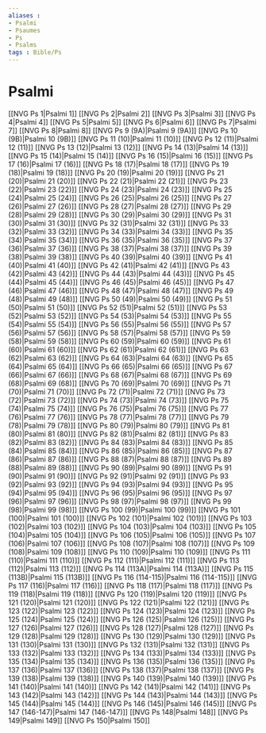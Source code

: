 ```yaml
---
aliases : 
- Psalmi
- Psaumes
- Ps
- Psalms
tags : Bible/Ps
---
```


# Psalmi

[[NVG Ps 1|Psalmi 1]]
[[NVG Ps 2|Psalmi 2]]
[[NVG Ps 3|Psalmi 3]]
[[NVG Ps 4|Psalmi 4]]
[[NVG Ps 5|Psalmi 5]]
[[NVG Ps 6|Psalmi 6]]
[[NVG Ps 7|Psalmi 7]]
[[NVG Ps 8|Psalmi 8]]
[[NVG Ps 9 (9A)|Psalmi 9 (9A)]]
[[NVG Ps 10 (9B)|Psalmi 10 (9B)]]
[[NVG Ps 11 (10)|Psalmi 11 (10)]]
[[NVG Ps 12 (11)|Psalmi 12 (11)]]
[[NVG Ps 13 (12)|Psalmi 13 (12)]]
[[NVG Ps 14 (13)|Psalmi 14 (13)]]
[[NVG Ps 15 (14)|Psalmi 15 (14)]]
[[NVG Ps 16 (15)|Psalmi 16 (15)]]
[[NVG Ps 17 (16)|Psalmi 17 (16)]]
[[NVG Ps 18 (17)|Psalmi 18 (17)]]
[[NVG Ps 19 (18)|Psalmi 19 (18)]]
[[NVG Ps 20 (19)|Psalmi 20 (19)]]
[[NVG Ps 21 (20)|Psalmi 21 (20)]]
[[NVG Ps 22 (21)|Psalmi 22 (21)]]
[[NVG Ps 23 (22)|Psalmi 23 (22)]]
[[NVG Ps 24 (23)|Psalmi 24 (23)]]
[[NVG Ps 25 (24)|Psalmi 25 (24)]]
[[NVG Ps 26 (25)|Psalmi 26 (25)]]
[[NVG Ps 27 (26)|Psalmi 27 (26)]]
[[NVG Ps 28 (27)|Psalmi 28 (27)]]
[[NVG Ps 29 (28)|Psalmi 29 (28)]]
[[NVG Ps 30 (29)|Psalmi 30 (29)]]
[[NVG Ps 31 (30)|Psalmi 31 (30)]]
[[NVG Ps 32 (31)|Psalmi 32 (31)]]
[[NVG Ps 33 (32)|Psalmi 33 (32)]]
[[NVG Ps 34 (33)|Psalmi 34 (33)]]
[[NVG Ps 35 (34)|Psalmi 35 (34)]]
[[NVG Ps 36 (35)|Psalmi 36 (35)]]
[[NVG Ps 37 (36)|Psalmi 37 (36)]]
[[NVG Ps 38 (37)|Psalmi 38 (37)]]
[[NVG Ps 39 (38)|Psalmi 39 (38)]]
[[NVG Ps 40 (39)|Psalmi 40 (39)]]
[[NVG Ps 41 (40)|Psalmi 41 (40)]]
[[NVG Ps 42 (41)|Psalmi 42 (41)]]
[[NVG Ps 43 (42)|Psalmi 43 (42)]]
[[NVG Ps 44 (43)|Psalmi 44 (43)]]
[[NVG Ps 45 (44)|Psalmi 45 (44)]]
[[NVG Ps 46 (45)|Psalmi 46 (45)]]
[[NVG Ps 47 (46)|Psalmi 47 (46)]]
[[NVG Ps 48 (47)|Psalmi 48 (47)]]
[[NVG Ps 49 (48)|Psalmi 49 (48)]]
[[NVG Ps 50 (49)|Psalmi 50 (49)]]
[[NVG Ps 51 (50)|Psalmi 51 (50)]]
[[NVG Ps 52 (51)|Psalmi 52 (51)]]
[[NVG Ps 53 (52)|Psalmi 53 (52)]]
[[NVG Ps 54 (53)|Psalmi 54 (53)]]
[[NVG Ps 55 (54)|Psalmi 55 (54)]]
[[NVG Ps 56 (55)|Psalmi 56 (55)]]
[[NVG Ps 57 (56)|Psalmi 57 (56)]]
[[NVG Ps 58 (57)|Psalmi 58 (57)]]
[[NVG Ps 59 (58)|Psalmi 59 (58)]]
[[NVG Ps 60 (59)|Psalmi 60 (59)]]
[[NVG Ps 61 (60)|Psalmi 61 (60)]]
[[NVG Ps 62 (61)|Psalmi 62 (61)]]
[[NVG Ps 63 (62)|Psalmi 63 (62)]]
[[NVG Ps 64 (63)|Psalmi 64 (63)]]
[[NVG Ps 65 (64)|Psalmi 65 (64)]]
[[NVG Ps 66 (65)|Psalmi 66 (65)]]
[[NVG Ps 67 (66)|Psalmi 67 (66)]]
[[NVG Ps 68 (67)|Psalmi 68 (67)]]
[[NVG Ps 69 (68)|Psalmi 69 (68)]]
[[NVG Ps 70 (69)|Psalmi 70 (69)]]
[[NVG Ps 71 (70)|Psalmi 71 (70)]]
[[NVG Ps 72 (71)|Psalmi 72 (71)]]
[[NVG Ps 73 (72)|Psalmi 73 (72)]]
[[NVG Ps 74 (73)|Psalmi 74 (73)]]
[[NVG Ps 75 (74)|Psalmi 75 (74)]]
[[NVG Ps 76 (75)|Psalmi 76 (75)]]
[[NVG Ps 77 (76)|Psalmi 77 (76)]]
[[NVG Ps 78 (77)|Psalmi 78 (77)]]
[[NVG Ps 79 (78)|Psalmi 79 (78)]]
[[NVG Ps 80 (79)|Psalmi 80 (79)]]
[[NVG Ps 81 (80)|Psalmi 81 (80)]]
[[NVG Ps 82 (81)|Psalmi 82 (81)]]
[[NVG Ps 83 (82)|Psalmi 83 (82)]]
[[NVG Ps 84 (83)|Psalmi 84 (83)]]
[[NVG Ps 85 (84)|Psalmi 85 (84)]]
[[NVG Ps 86 (85)|Psalmi 86 (85)]]
[[NVG Ps 87 (86)|Psalmi 87 (86)]]
[[NVG Ps 88 (87)|Psalmi 88 (87)]]
[[NVG Ps 89 (88)|Psalmi 89 (88)]]
[[NVG Ps 90 (89)|Psalmi 90 (89)]]
[[NVG Ps 91 (90)|Psalmi 91 (90)]]
[[NVG Ps 92 (91)|Psalmi 92 (91)]]
[[NVG Ps 93 (92)|Psalmi 93 (92)]]
[[NVG Ps 94 (93)|Psalmi 94 (93)]]
[[NVG Ps 95 (94)|Psalmi 95 (94)]]
[[NVG Ps 96 (95)|Psalmi 96 (95)]]
[[NVG Ps 97 (96)|Psalmi 97 (96)]]
[[NVG Ps 98 (97)|Psalmi 98 (97)]]
[[NVG Ps 99 (98)|Psalmi 99 (98)]]
[[NVG Ps 100 (99)|Psalmi 100 (99)]]
[[NVG Ps 101 (100)|Psalmi 101 (100)]]
[[NVG Ps 102 (101)|Psalmi 102 (101)]]
[[NVG Ps 103 (102)|Psalmi 103 (102)]]
[[NVG Ps 104 (103)|Psalmi 104 (103)]]
[[NVG Ps 105 (104)|Psalmi 105 (104)]]
[[NVG Ps 106 (105)|Psalmi 106 (105)]]
[[NVG Ps 107 (106)|Psalmi 107 (106)]]
[[NVG Ps 108 (107)|Psalmi 108 (107)]]
[[NVG Ps 109 (108)|Psalmi 109 (108)]]
[[NVG Ps 110 (109)|Psalmi 110 (109)]]
[[NVG Ps 111 (110)|Psalmi 111 (110)]]
[[NVG Ps 112 (111)|Psalmi 112 (111)]]
[[NVG Ps 113 (112)|Psalmi 113 (112)]]
[[NVG Ps 114 (113A)|Psalmi 114 (113A)]]
[[NVG Ps 115 (113B)|Psalmi 115 (113B)]]
[[NVG Ps 116 (114-115)|Psalmi 116 (114-115)]]
[[NVG Ps 117 (116)|Psalmi 117 (116)]]
[[NVG Ps 118 (117)|Psalmi 118 (117)]]
[[NVG Ps 119 (118)|Psalmi 119 (118)]]
[[NVG Ps 120 (119)|Psalmi 120 (119)]]
[[NVG Ps 121 (120)|Psalmi 121 (120)]]
[[NVG Ps 122 (121)|Psalmi 122 (121)]]
[[NVG Ps 123 (122)|Psalmi 123 (122)]]
[[NVG Ps 124 (123)|Psalmi 124 (123)]]
[[NVG Ps 125 (124)|Psalmi 125 (124)]]
[[NVG Ps 126 (125)|Psalmi 126 (125)]]
[[NVG Ps 127 (126)|Psalmi 127 (126)]]
[[NVG Ps 128 (127)|Psalmi 128 (127)]]
[[NVG Ps 129 (128)|Psalmi 129 (128)]]
[[NVG Ps 130 (129)|Psalmi 130 (129)]]
[[NVG Ps 131 (130)|Psalmi 131 (130)]]
[[NVG Ps 132 (131)|Psalmi 132 (131)]]
[[NVG Ps 133 (132)|Psalmi 133 (132)]]
[[NVG Ps 134 (133)|Psalmi 134 (133)]]
[[NVG Ps 135 (134)|Psalmi 135 (134)]]
[[NVG Ps 136 (135)|Psalmi 136 (135)]]
[[NVG Ps 137 (136)|Psalmi 137 (136)]]
[[NVG Ps 138 (137)|Psalmi 138 (137)]]
[[NVG Ps 139 (138)|Psalmi 139 (138)]]
[[NVG Ps 140 (139)|Psalmi 140 (139)]]
[[NVG Ps 141 (140)|Psalmi 141 (140)]]
[[NVG Ps 142 (141)|Psalmi 142 (141)]]
[[NVG Ps 143 (142)|Psalmi 143 (142)]]
[[NVG Ps 144 (143)|Psalmi 144 (143)]]
[[NVG Ps 145 (144)|Psalmi 145 (144)]]
[[NVG Ps 146 (145)|Psalmi 146 (145)]]
[[NVG Ps 147 (146-147)|Psalmi 147 (146-147)]]
[[NVG Ps 148|Psalmi 148]]
[[NVG Ps 149|Psalmi 149]]
[[NVG Ps 150|Psalmi 150]]
